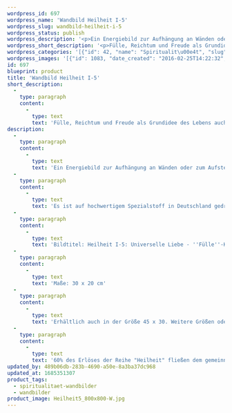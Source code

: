 ```yaml
---
wordpress_id: 697
wordpress_name: 'Wandbild Heilheit I-5'
wordpress_slug: wandbild-heilheit-i-5
wordpress_status: publish
wordpress_description: '<p>Ein Energiebild zur Aufhängung an Wänden oder zum Aufstellen im Raum mit dem aktivierbaren feinstofflichen Informationsfeld: Heilheit - Universelle Liebe - Fülle, Reichtum, Freude - Wahrheit: Heilheit, die entsteht aus der Grundansicht, dass das Leben eines Einzelnen für sich genommen oder in einer Gemeinschaft ausgerichtet ist auf Fülle, Freude und Reichtum. Wie jedes andere Bild aus der Reihe ''Heilheit I'' repräsentiert auch dieses die stimmige Erfahrung, eingebunden zu sein in das, was wir "universelle Liebe" nennen. Sie repräsentieren besonders "reine" und "komplexe Felder der Elveden® Energiebilder.</p><p>Es ist auf hochwertigem Spezialstoff in Deutschland gedruckt und sorgfältig in Handarbeit auf Holzkeilrahmen aufgezogen. Laut Herstellerangaben ist der farbintensive Druck 70 Jahre lichtecht, waschbar und in einem umweltorientierten Verfahren hergestellt. Der Oberstoff ist mit einer Spezialbeschichtung unterfüttert, so dass, bei Aufhängung an der Wand, der rückseitige Holzrahmen auch bei hellen Farben unsichtbar ist. (In der Onlineansicht ist unser Bild mit einem Wasserzeichen geschützt. Wir bitten um Ihr Verständnis. Im Original ist der Schriftzung „Energiebild Elveden Verlag“ entfernt.)</p><p>Bildtitel: Heilheit I-5: Universelle Liebe - ''Fülle''-Konzepte. Reihe: Heilheit</p><p>Maße: 30 x 20 cm</p><p>Erhältlich auch in der Größe 45 x 30. Weitere Größen oder andere Seitenverhältnisse, sind bis 200 cm individuell für Sie innerhalb weniger Tage herstellbar. Bitte kontaktieren Sie uns hierfür unter <a href="mailto:info@elvedenverlag.de">info@elvedenverlag.de</a>.</p><p>60% des Erlöses der Reihe "Heilheit" fließen dem <a href="http://www.elveden.de/foerderverein/">gemeinnützigen Elveden Förderverein e.V.</a> zu.</p><p><a href="https://my.feenbaum.de/anwendung-energie-wandbilder/">Anwendungshinweise</a>      <a href="https://my.feenbaum.de/produktinformation-wandbilder/">Produktinformationen</a></p>'
wordpress_short_description: '<p>Fülle, Reichtum und Freude als Grundidee des Lebens auch für sich selbst annehmen</p>'
wordpress_categories: '[{"id": 42, "name": "Spiritualit\u00e4t", "slug": "spiritualitaet-wandbilder"}, {"id": 24, "name": "Wandbilder", "slug": "wandbilder"}]'
wordpress_images: '[{"id": 1083, "date_created": "2016-02-25T14:22:32", "date_created_gmt": "2016-02-25T12:22:32", "date_modified": "2016-02-25T14:22:32", "date_modified_gmt": "2016-02-25T12:22:32", "src": "https://my.feenbaum.de/wp-content/uploads/2016/02/Heilheit5_800x800-W.jpg", "name": "Heilheit5_800x800-W", "alt": ""}]'
id: 697
blueprint: product
title: 'Wandbild Heilheit I-5'
short_description:
  -
    type: paragraph
    content:
      -
        type: text
        text: 'Fülle, Reichtum und Freude als Grundidee des Lebens auch für sich selbst annehmen'
description:
  -
    type: paragraph
    content:
      -
        type: text
        text: 'Ein Energiebild zur Aufhängung an Wänden oder zum Aufstellen im Raum mit dem aktivierbaren feinstofflichen Informationsfeld: Heilheit - Universelle Liebe - Fülle, Reichtum, Freude - Wahrheit: Heilheit, die entsteht aus der Grundansicht, dass das Leben eines Einzelnen für sich genommen oder in einer Gemeinschaft ausgerichtet ist auf Fülle, Freude und Reichtum. Wie jedes andere Bild aus der Reihe ''Heilheit I'' repräsentiert auch dieses die stimmige Erfahrung, eingebunden zu sein in das, was wir "universelle Liebe" nennen. Sie repräsentieren besonders "reine" und "komplexe Felder der Elveden® Energiebilder.'
  -
    type: paragraph
    content:
      -
        type: text
        text: 'Es ist auf hochwertigem Spezialstoff in Deutschland gedruckt und sorgfältig in Handarbeit auf Holzkeilrahmen aufgezogen. Laut Herstellerangaben ist der farbintensive Druck 70 Jahre lichtecht, waschbar und in einem umweltorientierten Verfahren hergestellt. Der Oberstoff ist mit einer Spezialbeschichtung unterfüttert, so dass, bei Aufhängung an der Wand, der rückseitige Holzrahmen auch bei hellen Farben unsichtbar ist. (In der Onlineansicht ist unser Bild mit einem Wasserzeichen geschützt. Wir bitten um Ihr Verständnis. Im Original ist der Schriftzung „Energiebild Elveden Verlag“ entfernt.)'
  -
    type: paragraph
    content:
      -
        type: text
        text: 'Bildtitel: Heilheit I-5: Universelle Liebe - ''Fülle''-Konzepte. Reihe: Heilheit'
  -
    type: paragraph
    content:
      -
        type: text
        text: 'Maße: 30 x 20 cm'
  -
    type: paragraph
    content:
      -
        type: text
        text: 'Erhältlich auch in der Größe 45 x 30. Weitere Größen oder andere Seitenverhältnisse, sind bis 200 cm individuell für Sie innerhalb weniger Tage herstellbar. Bitte kontaktieren Sie uns hierfür unter info@elvedenverlag.de.'
  -
    type: paragraph
    content:
      -
        type: text
        text: '60% des Erlöses der Reihe "Heilheit" fließen dem gemeinnützigen Elveden Förderverein e.V. zu.'
updated_by: 489b06db-283b-4690-a50e-8a3ba37dc968
updated_at: 1685351307
product_tags:
  - spiritualitaet-wandbilder
  - wandbilder
product_image: Heilheit5_800x800-W.jpg
---
```

